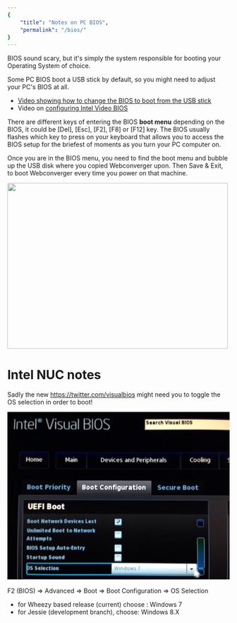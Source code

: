 ```yaml
---
{
    "title": "Notes on PC BIOS",
    "permalink": "/bios/"
}
---
```


BIOS sound scary, but it's simply the system responsible for booting your
Operating System of choice.

Some PC BIOS boot a USB stick by default, so you might need to adjust your PC's
BIOS at all.

* [Video showing how to change the BIOS to boot from the USB stick](https://www.youtube.com/watch?v=-EaYTPbfuhI)
* Video on [configuring Intel Video BIOS](http://youtu.be/WxnmhOLFpjE)

There are different keys of entering the BIOS **boot menu** depending on the BIOS,
it could be [Del], [Esc], [F2], [F8] or [F12] key. The BIOS usually flashes
which key to press on your keyboard that allows you to access the BIOS setup
for the briefest of moments as you turn your PC computer on.

Once you are in the BIOS menu, you need to find the boot menu and bubble up the
USB disk where you copied Webconverger upon. Then Save & Exit, to boot
Webconverger every time you power on that machine.

<a href="http://www.flickr.com/photos/hendry/6869935304/" title="Adjusting boot order on a American megatrends BIOS"><img src="http://farm8.staticflickr.com/7247/6869935304_610027e95b.jpg" width="500" height="375" alt=""></a>

# Intel NUC notes

Sadly the new <https://twitter.com/visualbios> might need you to toggle the
OS selection in order to boot!

<img src="/img/intelNUCbios.jpg" alt="Intel Visual BIOS OS selection">

F2 (BIOS) => Advanced => Boot => Boot Configuration => OS Selection

* for Wheezy based release (current) choose : Windows 7
* for Jessie (development branch), choose: Windows 8.X
